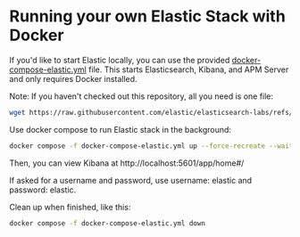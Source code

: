 # Running your own Elastic Stack with Docker

If you'd like to start Elastic locally, you can use the provided
[docker-compose-elastic.yml](docker-compose-elastic.yml) file. This starts
Elasticsearch, Kibana, and APM Server and only requires Docker installed.

Note: If you haven't checked out this repository, all you need is one file:
```bash
wget https://raw.githubusercontent.com/elastic/elasticsearch-labs/refs/heads/main/docker/docker-compose-elastic.yml
```

Use docker compose to run Elastic stack in the background:

```bash
docker compose -f docker-compose-elastic.yml up --force-recreate --wait -d
```

Then, you can view Kibana at http://localhost:5601/app/home#/

If asked for a username and password, use username: elastic and password: elastic.

Clean up when finished, like this:

```bash
docker compose -f docker-compose-elastic.yml down
```
